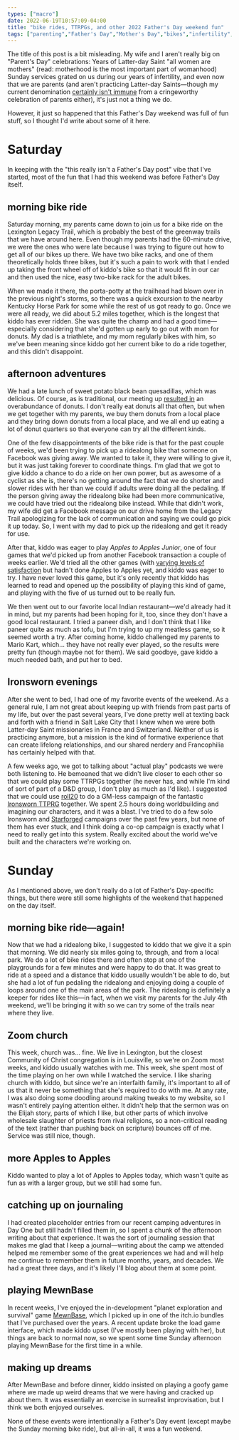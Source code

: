 ```yaml
---
types: ["macro"]
date: 2022-06-19T10:57:09-04:00
title: "bike rides, TTRPGs, and other 2022 Father's Day weekend fun"
tags: ["parenting","Father's Day","Mother's Day","bikes","infertility","Mormonism","Legacy Trail","video games","Mewnbase","Latter-day Saint missionaries","roll20","TTRPGs","Ironsworn","podcasts","Lexington","Community of Christ","Reunion","Reunion 2022","journaling","Day One","itch.io","MewnBase"]
---
```


The title of this post is a bit misleading. My wife and I aren't really big on "Parent's Day" celebrations: Years of Latter-day Saint "all women are mothers" (read: motherhood is the most important part of womanhood) Sunday services grated on us during our years of infertility, and even now that we are parents (and aren't practicing Latter-day Saints—though my current denomination [certainly isn't immune](https://spencergreenhalgh.com/communities/2019-05-12-today-i/) from a cringeworthy celebration of parents either), it's just not a thing we do.

However, it just so happened that this Father's Day weekend was full of fun stuff, so I thought I'd write about some of it here.

# Saturday

In keeping with the "this really isn't a Father's Day post" vibe that I've started, most of the fun that I had this weekend was before Father's Day itself.

## morning bike ride

Saturday morning, my parents came down to join us for a bike ride on the Lexington Legacy Trail, which is probably the best of the greenway trails that we have around here. Even though my parents had the 60-minute drive, we were the ones who were late because I was trying to figure out how to get all of our bikes up there. We have two bike racks, and one of them theoretically holds three bikes, but it's such a pain to work with that I ended up taking the front wheel off of kiddo's bike so that it would fit in our car and then used the nice, easy two-bike rack for the adult bikes.

When we made it there, the porta-potty at the trailhead had blown over in the previous night's storms, so there was a quick excursion to the nearby Kentucky Horse Park for some while the rest of us got ready to go. Once we were all ready, we did about 5.2 miles together, which is the longest that kiddo has ever ridden. She was quite the champ and had a good time—especially considering that she'd gotten up early to go out with mom for donuts. My dad is a triathlete, and my mom regularly bikes with him, so we've been meaning since kiddo got her current bike to do a ride together, and this didn't disappoint. 

## afternoon adventures

We had a late lunch of sweet potato black bean quesadillas, which was delicious. Of course, as is traditional, our meeting up [resulted in](https://spencergreenhalgh.com/relationships/2022-06-18-whenever-my/) an overabundance of donuts. I don't really eat donuts all that often, but when we get together with my parents, we buy them donuts from a local place and they bring down donuts from a local place, and we all end up eating a lot of donut quarters so that everyone can try all the different kinds.

One of the few disappointments of the bike ride is that for the past couple of weeks, we'd been trying to pick up a ridealong bike that someone on Facebook was giving away. We wanted to take it, they were willing to give it, but it was just taking forever to coordinate things. I'm glad that we got to give kiddo a chance to do a ride on her own power, but as awesome of a cyclist as she is, there's no getting around the fact that we do shorter and slower rides with her than we could if adults were doing all the pedaling. If the person giving away the ridealong bike had been more communicative, we could have tried out the ridealong bike instead. While that didn't work, my wife did get a Facebook message on our drive home from the Legacy Trail apologizing for the lack of communication and saying we could go pick it up today. So, I went with my dad to pick up the ridealong and get it ready for use. 

After that, kiddo was eager to play *Apples to Apples Junior*, one of four games that we'd picked up from another Facebook transaction a couple of weeks earlier. We'd tried all the other games (with [varying levels of satisfaction](https://spencergreenhalgh.com/relationships/2022-06-07-were-building/) but hadn't done Apples to Apples yet, and kiddo was eager to try. I have never loved this game, but it's only recently that kiddo has learned to read and opened up the possibility of playing this kind of game, and playing with the five of us turned out to be really fun.

We then went out to our favorite local Indian restaurant—we'd already had it in mind, but my parents had been hoping for it, too, since they don't have a good local restaurant. I tried a paneer dish, and I don't think that I like paneer quite as much as tofu, but I'm trying to up my meatless game, so it seemed worth a try. After coming home, kiddo challenged my parents to Mario Kart, which... they have not really ever played, so the results were pretty fun (though maybe not for them). We said goodbye, gave kiddo a much needed bath, and put her to bed. 

## Ironsworn evenings

After she went to bed, I had one of my favorite events of the weekend. As a general rule, I am not great about keeping up with friends from past parts of my life, but over the past several years, I've done pretty well at texting back and forth with a friend in Salt Lake City that I knew when we were both Latter-day Saint missionaries in France and Switzerland. Neither of us is practicing anymore, but a mission is the kind of formative experience that can create lifelong relationships, and our shared nerdery and Francophilia has certainly helped with that. 

A few weeks ago, we got to talking about "actual play" podcasts we were both listening to. He bemoaned that we didn't live closer to each other so that we could play some TTRPGs together (he never has, and while I'm kind of sort of part of a D&D group, I don't play as much as I'd like). I suggested that we could use [roll20](https://roll20.net/) to do a GM-less campaign of the fantastic [Ironsworn TTPRG](https://www.ironswornrpg.com/) together. We spent 2.5 hours doing worldbuilding and imagining our characters, and it was a blast. I've tried to do a few solo Ironsworn and [Starforged](https://www.ironswornrpg.com/product-ironsworn-starforged) campaigns over the past few years, but none of them has ever stuck, and I think doing a co-op campaign is exactly what I need to really get into this system. Really excited about the world we've built and the characters we're working on. 

# Sunday

As I mentioned above, we don't really do a lot of Father's Day-specific things, but there were still some highlights of the weekend that happened on the day itself.

## morning bike ride—again!

Now that we had a ridealong bike, I suggested to kiddo that we give it a spin that morning. We did nearly six miles going to, through, and from a local park. We do a lot of bike rides there and often stop at one of the playgrounds for a few minutes and were happy to do that. It was great to ride at a speed and a distance that kiddo usually wouldn't be able to do, but she had a lot of fun pedaling the ridealong and enjoying doing a couple of loops around one of the main areas of the park. The ridealong is definitely a keeper for rides like this—in fact, when we visit my parents for the July 4th weekend, we'll be bringing it with so we can try some of the trails near where they live. 

## Zoom church

This week, church was... fine. We live in Lexington, but the closest Community of Christ congregation is in Louisville, so we're on Zoom most weeks, and kiddo usually watches with me. This week, she spent most of the time playing on her own while I watched the service. I like sharing church with kiddo, but since we're an interfaith family, it's important to all of us that it never be something that she's required to do with me. At any rate, I was also doing some doodling around making tweaks to my website, so I wasn't entirely paying attention either. It didn't help that the sermon was on the Elijah story, parts of which I like, but other parts of which involve wholesale slaughter of priests from rival religions, so a non-critical reading of the text (rather than pushing back on scripture) bounces off of me. Service was still nice, though.

## more Apples to Apples

Kiddo wanted to play a lot of Apples to Apples today, which wasn't quite as fun as with a larger group, but we still had some fun. 

## catching up on journaling

I had created placeholder entries from our recent camping adventures in Day One but still hadn't filled them in, so I spent a chunk of the afternoon writing about that experience. It was the sort of journaling session that makes me glad that I keep a journal—writing about the camp we attended helped me remember some of the great experiences we had and will help me continue to remember them in future months, years, and decades. We had a great three days, and it's likely I'll blog about them at some point. 

## playing MewnBase

In recent weeks, I've enjoyed the in-development "planet exploration and survival" game [MewnBase](https://cairn4.itch.io/mewnbase), which I picked up in one of the itch.io bundles that I've purchased over the years. A recent update broke the load game interface, which made kiddo upset (I've mostly been playing with her), but things are back to normal now, so we spent some time Sunday afternoon playing MewnBase for the first time in a while.

## making up dreams

After MewnBase and before dinner, kiddo insisted on playing a goofy game where we made up weird dreams that we were having and cracked up about them. It was essentially an exercise in surrealist improvisation, but I think we both enjoyed ourselves. 

None of these events were intentionally a Father's Day event (except maybe the Sunday morning bike ride), but all-in-all, it was a fun weekend.
